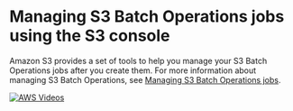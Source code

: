 # Managing S3 Batch Operations jobs using the S3 console<a name="batch-ops-manage-jobs"></a>

Amazon S3 provides a set of tools to help you manage your S3 Batch Operations jobs after you create them\. For more information about managing S3 Batch Operations, see [Managing S3 Batch Operations jobs](batch-ops-managing-jobs.md)\. 

[![AWS Videos](http://img.youtube.com/vi/https://www.youtube.com/embed/CuMDH6c0zm4//0.jpg)](http://www.youtube.com/watch?v=https://www.youtube.com/embed/CuMDH6c0zm4/)